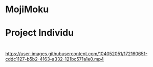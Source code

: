 # MojiMoku

# Project Individu
# 

https://user-images.githubusercontent.com/104052051/172160651-cddc1127-b5b2-4163-a332-121bc571a1e0.mp4


